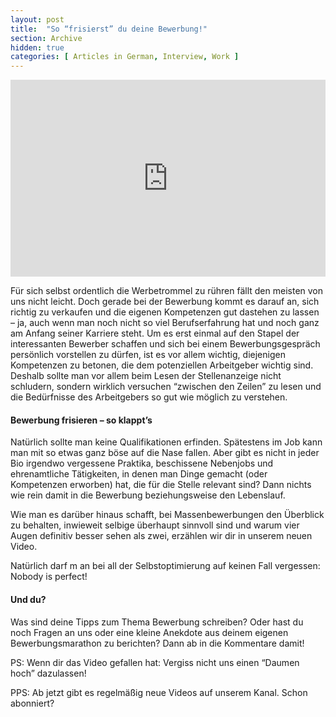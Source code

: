 ```yaml
---
layout: post
title:  "So “frisierst” du deine Bewerbung!"
section: Archive
hidden: true
categories: [ Articles in German, Interview, Work ]
---
```


<p><iframe style="width:100%;" height="315" src="https://www.youtube.com/embed/o0AucTDGNmI?rel=0&amp;showinfo=0" frameborder="0" allowfullscreen></iframe></p>

Für sich selbst ordentlich die Werbetrommel zu rühren fällt den meisten von uns nicht leicht. Doch gerade bei der Bewerbung kommt es darauf an, sich richtig zu verkaufen und die eigenen Kompetenzen gut dastehen zu lassen – ja, auch wenn man noch nicht so viel Berufserfahrung hat und noch ganz am Anfang seiner Karriere steht. Um es erst einmal auf den Stapel der interessanten Bewerber schaffen und sich bei einem Bewerbungsgespräch persönlich vorstellen zu dürfen, ist es vor allem wichtig, diejenigen Kompetenzen zu betonen, die dem potenziellen Arbeitgeber wichtig sind. Deshalb sollte man vor allem beim Lesen der Stellenanzeige nicht schludern, sondern wirklich versuchen “zwischen den Zeilen” zu lesen und die Bedürfnisse des Arbeitgebers so gut wie möglich zu verstehen.

#### Bewerbung frisieren – so klappt’s
Natürlich sollte man keine Qualifikationen erfinden. Spätestens im Job kann man mit so etwas ganz böse auf die Nase fallen. Aber gibt es nicht in jeder Bio irgendwo vergessene Praktika, beschissene Nebenjobs und ehrenamtliche Tätigkeiten, in denen man Dinge gemacht (oder Kompetenzen erworben) hat, die für die Stelle relevant sind? Dann nichts wie rein damit in die Bewerbung beziehungsweise den Lebenslauf.

Wie man es darüber hinaus schafft, bei Massenbewerbungen den Überblick zu behalten, inwieweit selbige überhaupt sinnvoll sind und warum vier Augen definitiv besser sehen als zwei, erzählen wir dir in unserem neuen Video.

Natürlich darf m an bei all der Selbstoptimierung auf keinen Fall vergessen: Nobody is perfect!

#### Und du?
Was sind deine Tipps zum Thema Bewerbung schreiben? Oder hast du noch Fragen an uns oder eine kleine Anekdote aus deinem eigenen Bewerbungsmarathon zu berichten? Dann ab in die Kommentare damit!

PS: Wenn dir das Video gefallen hat: Vergiss nicht uns einen “Daumen hoch” dazulassen!

PPS: Ab jetzt gibt es regelmäßig neue Videos auf unserem Kanal. Schon abonniert?
